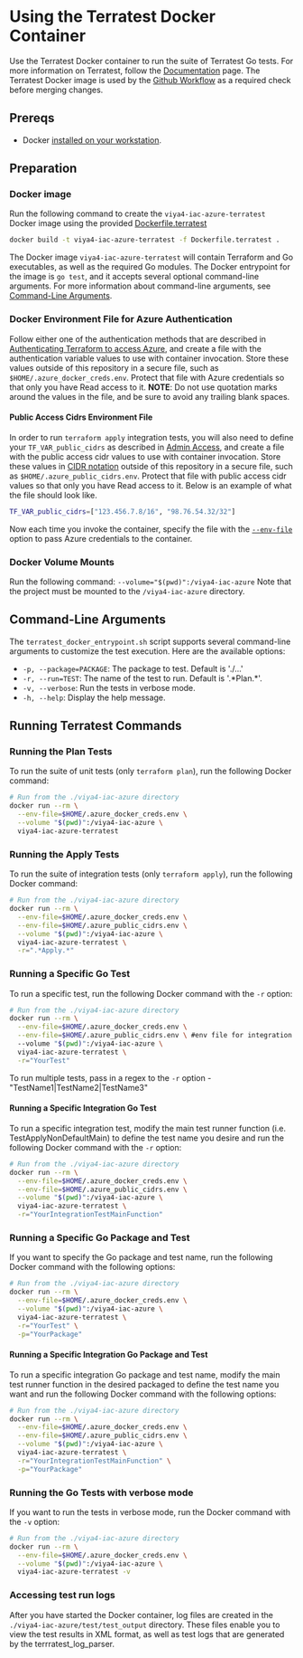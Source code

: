 # Using the Terratest Docker Container

Use the Terratest Docker container to run the suite of Terratest Go tests. For more information on Terratest, follow the [Documentation](https://terratest.gruntwork.io/docs/) page. The Terratest Docker image is used by the [Github Workflow](../../.github/workflows/default_plan_unit_tests.yml) as a required check before merging changes.

## Prereqs

- Docker [installed on your workstation](../../README.md#docker).

## Preparation

### Docker image

Run the following command to create the `viya4-iac-azure-terratest` Docker image using the provided [Dockerfile.terratest](../../Dockerfile.terratest)

```bash
docker build -t viya4-iac-azure-terratest -f Dockerfile.terratest .
```

The Docker image `viya4-iac-azure-terratest` will contain Terraform and Go executables, as well as the required Go modules. The Docker entrypoint for the image is `go test`, and it accepts several optional command-line arguments. For more information about command-line arguments, see [Command-Line Arguments](#command-line-arguments).

### Docker Environment File for Azure Authentication

Follow either one of the authentication methods that are described in [Authenticating Terraform to access Azure](./TerraformAzureAuthentication.md), and create a file with the authentication variable values to use with container invocation. Store these values outside of this repository in a secure file, such as
`$HOME/.azure_docker_creds.env`. Protect that file with Azure credentials so that only you have Read access to it. **NOTE**: Do not use quotation marks around the values in the file, and be sure to avoid any trailing blank spaces.

#### Public Access Cidrs Environment File

In order to run  ```terraform apply``` integration tests, you will also need to define your ```TF_VAR_public_cidrs``` as described in [Admin Access](../CONFIG-VARS.md#admin-access), and create a file with the public access cidr values to use with container invocation.  Store these values in [CIDR notation](https://en.wikipedia.org/wiki/Classless_Inter-Domain_Routing) outside of this repository in a secure file, such as `$HOME/.azure_public_cidrs.env`. Protect that file with public access cidr values so that only you have Read access to it. Below is an example of what the file should look like.

```bash
TF_VAR_public_cidrs=["123.456.7.8/16", "98.76.54.32/32"]
```

Now each time you invoke the container, specify the file with the [`--env-file`](https://docs.docker.com/engine/reference/commandline/run/#set-environment-variables--e---env---env-file) option to pass Azure credentials to the container.

### Docker Volume Mounts

Run the following command:
`--volume="$(pwd)":/viya4-iac-azure`
Note that the project must be mounted to the `/viya4-iac-azure` directory.

## Command-Line Arguments

The `terratest_docker_entrypoint.sh` script supports several command-line arguments to customize the test execution. Here are the available options:

* `-p, --package=PACKAGE`: The package to test. Default is './...'
* `-r, --run=TEST`: The name of the test to run. Default is '.\*Plan.\*'.
* `-v, --verbose`: Run the tests in verbose mode.
* `-h, --help`: Display the help message.

## Running Terratest Commands

### Running the Plan Tests

To run the suite of unit tests (only `terraform plan`), run the following Docker command:

```bash
# Run from the ./viya4-iac-azure directory
docker run --rm \
  --env-file=$HOME/.azure_docker_creds.env \
  --volume "$(pwd)":/viya4-iac-azure \
  viya4-iac-azure-terratest
```

### Running the Apply Tests

To run the suite of integration tests (only `terraform apply`), run the following Docker command:

```bash
# Run from the ./viya4-iac-azure directory
docker run --rm \
  --env-file=$HOME/.azure_docker_creds.env \
  --env-file=$HOME/.azure_public_cidrs.env \
  --volume "$(pwd)":/viya4-iac-azure \
  viya4-iac-azure-terratest \
  -r=".*Apply.*"
```

### Running a Specific Go Test

To run a specific test, run the following Docker command with the `-r` option:

```bash
# Run from the ./viya4-iac-azure directory
docker run --rm \
  --env-file=$HOME/.azure_docker_creds.env \
  --env-file=$HOME/.azure_public_cidrs.env \ #env file for integration tests
  --volume "$(pwd)":/viya4-iac-azure \
  viya4-iac-azure-terratest \
  -r="YourTest"
```
To run multiple tests, pass in a regex to the `-r` option - "TestName1|TestName2|TestName3"

####  Running a Specific Integration Go Test

To run a specific integration test, modify the main test runner function (i.e. TestApplyNonDefaultMain) to define the test name you desire and run the following Docker command with the `-r` option:

```bash
# Run from the ./viya4-iac-azure directory
docker run --rm \
  --env-file=$HOME/.azure_docker_creds.env \
  --env-file=$HOME/.azure_public_cidrs.env \
  --volume "$(pwd)":/viya4-iac-azure \
  viya4-iac-azure-terratest \
  -r="YourIntegrationTestMainFunction"
```

### Running a Specific Go Package and Test

If you want to specify the Go package and test name, run the following Docker command with the following options:

```bash
# Run from the ./viya4-iac-azure directory
docker run --rm \
  --env-file=$HOME/.azure_docker_creds.env \
  --volume "$(pwd)":/viya4-iac-azure \
  viya4-iac-azure-terratest \
  -r="YourTest" \
  -p="YourPackage"
```

####  Running a Specific Integration Go Package and Test

To run a specific integration Go package and test name, modify the main test runner function in the desired packaged to define the test name you want and run the following Docker command with the following options:

```bash
# Run from the ./viya4-iac-azure directory
docker run --rm \
  --env-file=$HOME/.azure_docker_creds.env \
  --env-file=$HOME/.azure_public_cidrs.env \
  --volume "$(pwd)":/viya4-iac-azure \
  viya4-iac-azure-terratest \
  -r="YourIntegrationTestMainFunction" \
  -p="YourPackage"
```

### Running the Go Tests with verbose mode

If you want to run the tests in verbose mode, run the Docker command with the `-v` option:

```bash
# Run from the ./viya4-iac-azure directory
docker run --rm \
  --env-file=$HOME/.azure_docker_creds.env \
  --volume "$(pwd)":/viya4-iac-azure \
  viya4-iac-azure-terratest -v
```

### Accessing test run logs

After you have started the Docker container, log files are created in the `./viya4-iac-azure/test/test_output` directory. These files enable you to view the test results in XML format, as well as test logs that are generated by the terrratest_log_parser.